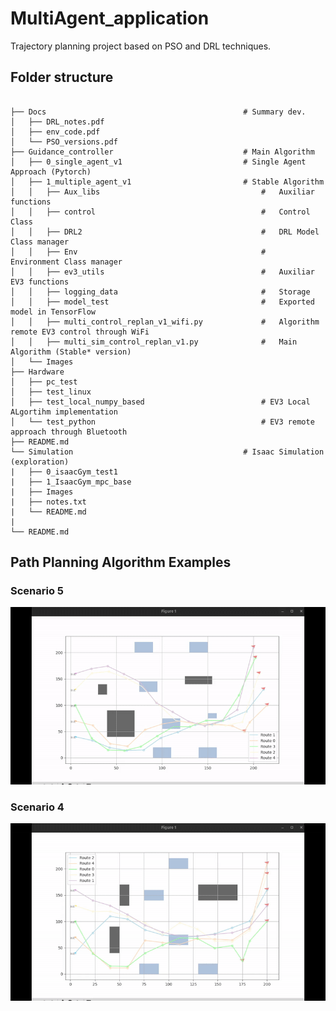# MultiAgent_application
Trajectory planning project based on PSO and DRL techniques.  


## Folder structure
```

├── Docs                                            # Summary dev.
│   ├── DRL_notes.pdf
│   ├── env_code.pdf
│   └── PSO_versions.pdf
├── Guidance_controller                             # Main Algorithm
│   ├── 0_single_agent_v1                           # Single Agent Approach (Pytorch)
│   ├── 1_multiple_agent_v1                         # Stable Algorithm
│   │   ├── Aux_libs                                    #   Auxiliar functions
│   │   ├── control                                     #   Control Class
│   │   ├── DRL2                                        #   DRL Model Class manager
│   │   ├── Env                                         #   Environment Class manager
│   │   ├── ev3_utils                                   #   Auxiliar EV3 functions
│   │   ├── logging_data                                #   Storage
│   │   ├── model_test                                  #   Exported model in TensorFlow
│   │   ├── multi_control_replan_v1_wifi.py             #   Algorithm remote EV3 control through WiFi
│   │   ├── multi_sim_control_replan_v1.py              #   Main Algorithm (Stable* version)
│   └── Images
├── Hardware
│   ├── pc_test
│   ├── test_linux
│   ├── test_local_numpy_based                          # EV3 Local ALgortihm implementation 
│   └── test_python                                     # EV3 remote approach through Bluetooth
├── README.md
└── Simulation                                      # Isaac Simulation (exploration)
|   ├── 0_isaacGym_test1
|   ├── 1_IsaacGym_mpc_base
|   ├── Images
|   ├── notes.txt
|   └── README.md
|
└── README.md                                       

```


## Path Planning Algorithm Examples

### Scenario 5
<img src="Guidance_controller/Images/pso_t2_nolast_obst7_r2_6_r1_12_c40_w30_h30.gif" width=700  class="center">

### Scenario 4
<img src="Guidance_controller/Images/pso_p2_a2_r1_100_r2_200_nolast_obs5_betterview.gif" width=700  class="center">


